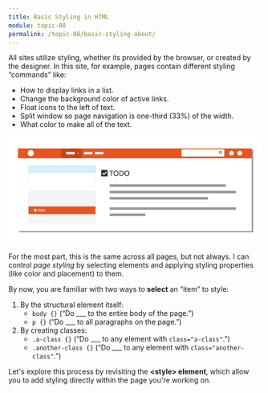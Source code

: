 ```yaml
---
title: Basic Styling in HTML
module: topic-08
permalink: /topic-08/basic-styling-about/
---
```


<div class="divider-heading"></div>

All sites utilize styling, whether its provided by the browser, or created by the designer. In this site, for example, pages contain different styling “commands” like:
- How to display links in a list.
- Change the background color of active links.
- Float icons to the left of text.
- Split window so page navigation is one-third (33%) of the width.
- What color to make all of the text.

<img src="../img/site-style-example.gif" alt="areas of the site highlighted by styling" title="Site Style" />

For the most part, this is the same across all pages, but not always. I can control _page styling_ by selecting elements and applying styling properties (like color and placement) to them.

By now, you are familiar with two ways to **select** an “item” to style:
1. By the structural element itself:
    - `body {}` (“Do ___ to the entire body of the page.”)
    - `p {}` (“Do ___ to all paragraphs on the page.”)
2. By creating classes:
    - `.a-class {}` (“Do ___ to any element with `class="a-class"`.”)
    - `.another-class {}` (“Do ___ to any element with `class="another-class"`.”)

Let's explore this process by revisiting the **&lt;style&gt; element**, which allow you to add styling directly within the page you're working on.
